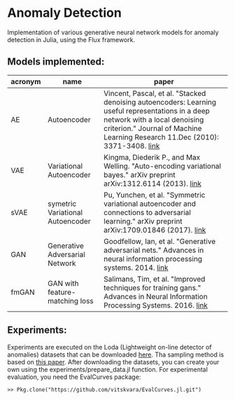 # Anomaly Detection

Implementation of various generative neural network models for anomaly detection in Julia, using the Flux framework.

## Models implemented:

| acronym | name | paper |
|---------|------|-------|
| AE | Autoencoder | Vincent, Pascal, et al. "Stacked denoising autoencoders: Learning useful representations in a deep network with a local denoising criterion." Journal of Machine Learning Research 11.Dec (2010): 3371-3408. [link](http://www.jmlr.org/papers/volume11/vincent10a/vincent10a.pdf)|
| VAE | Variational Autoencoder | Kingma, Diederik P., and Max Welling. "Auto-encoding variational bayes." arXiv preprint arXiv:1312.6114 (2013). [link](arxiv.org/abs/1312.6114) |
| sVAE | symetric Variational Autoencoder | Pu, Yunchen, et al. "Symmetric variational autoencoder and connections to adversarial learning." arXiv preprint arXiv:1709.01846 (2017). [link](https://arxiv.org/abs/1709.01846) |
| GAN | Generative Adversarial Network | Goodfellow, Ian, et al. "Generative adversarial nets." Advances in neural information processing systems. 2014. [link](http://papers.nips.cc/paper/5423-generative-adversarial-nets)|
| fmGAN | GAN with feature-matching loss | Salimans, Tim, et al. "Improved techniques for training gans." Advances in Neural Information Processing Systems. 2016. [link](http://papers.nips.cc/paper/6124-improved-techniques-for-training-gans) |

## Experiments:

Experiments are executed on the Loda (Lightweight on-line detector of anomalies) datasets that can be downloaded [here](http://webdav.agents.fel.cvut.cz/data/projects/stegodata/Loda.zip). Tha sampling method is based on [this paper](http://web.engr.oregonstate.edu/~tgd/publications/emmott-das-dietterich-fern-wong-systematic-construction-of-anomaly-detection-benchmarks-from-real-data-odd13.pdf). After downloading the datasets, you can create your own using the experiments/prepare_data.jl function. For experimental evaluation, you need the EvalCurves package:

`>> Pkg.clone("https://github.com/vitskvara/EvalCurves.jl.git")`